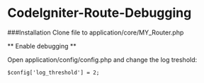 CodeIgniter-Route-Debugging
===========================

###Installation
Clone file to application/core/MY_Router.php

** Enable debugging **

Open application/config/config.php and change the log treshold:

`$config['log_threshold'] = 2;`